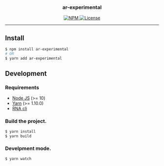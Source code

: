 <!-- RNA-HEADER -->
<h3 align="center">ar-experimental</h3>



<p align="center">
    <a href="https://www.npmjs.com/package/ar-experimental">
        <img alt="NPM" src="https://img.shields.io/npm/v/ar-experimental.svg?style=flat-square">
    </a>
     <a href="./LICENSE">
        <img alt="License" src="https://img.shields.io/npm/l/ar-experimental.svg?style=flat-square">
    </a>
</p>

---


## Install

```sh
$ npm install ar-experimental
# OR
$ yarn add ar-experimental
```

<!-- RNA-HEADER -->
<!-- RNA-WORKSPACES -->

<!-- RNA-WORKSPACES -->
<!-- RNA-DEV -->
## Development

### Requirements

* [Node JS](https://nodejs.org/) (>= 10)
* [Yarn](https://yarnpkg.com/) (>= 1.10.0)
* [RNA cli](https://www.npmjs.com/package/@chialab/rna-cli)

### Build the project.

```sh
$ yarn install
$ yarn build
```

### Develpment mode.
```sh
$ yarn watch
```
<!-- RNA-DEV -->